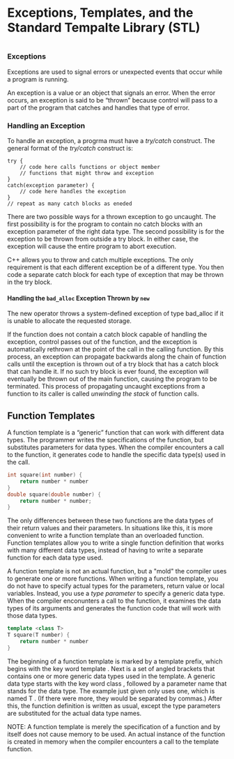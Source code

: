 # Exceptions, Templates, and the Standard Tempalte Library (STL)
#
### Exceptions
Exceptions are used to signal errors or unexpected events that occur while
a program is running.

An exception is a value
or an object that signals an error. When the error occurs, an exception is said to be
“thrown” because control will pass to a part of the program that catches and handles that
type of error.

### Handling an Exception
To handle an exception, a progrma must have a _try/catch_ construct.
The general format of the _try/catch_ construct is:

```
try {
    // code here calls functions or object member
    // functions that might throw and exception
}
catch(exception parameter) {
    // code here handles the exception
}
// repeat as many catch blocks as eneded
```

There are two possible ways for a thrown exception to go uncaught. The first possibility is
for the program to contain no catch blocks with an exception parameter of the right data
type. The second possibility is for the exception to be thrown from outside a try block. In
either case, the exception will cause the entire program to abort execution.


C++ allows you to throw and catch
multiple exceptions. The only requirement is that each different exception be of a different
type. You then code a separate catch block for each type of exception that may be thrown
in the try block.

#### Handling the `bad_alloc` Exception Thrown by `new`
The new operator throws a system-defined exception of type bad_alloc if it is unable to
allocate the requested storage.

If the function does not contain a catch block capable of handling the exception, control passes
out of the function, and the exception is automatically rethrown at the point of the call in the
calling function. By this process, an exception can propagate backwards along the chain of
function calls until the exception is thrown out of a try block that has a catch block that can
handle it. If no such try block is ever found, the exception will eventually be thrown out of the
main function, causing the program to be terminated. This process of propagating uncaught
exceptions from a function to its caller is called _unwinding the stack_ of function calls.

## Function Templates
A function template is a “generic” function that can work with different
data types. The programmer writes the specifications of the function, but
substitutes parameters for data types. When the compiler encounters a call
to the function, it generates code to handle the specific data type(s) used in
the call.

```c++
int square(int number) {
    return number * number
}
double square(double number) {
    return number * number;
}
```
The only differences between these two functions are the data types of their return values
and their parameters. In situations like this, it is more convenient to write a function
template than an overloaded function. Function templates allow you to write a single
function definition that works with many different data types, instead of having to write
a separate function for each data type used.

A function template is not an actual function, but a "mold" the compiler
uses to generate one or more functions. When writing a function template,
you do not have to specify actual types for the parameters, return value
or local variables. Instead, you use a _type parameter_ to specify
a generic data type. When the compiler enconunters a call to the function, 
it examines the data types of its arguments and generates the function
code that will work with those data types.

```c++
template <class T>
T square(T number) {
    return number * number
} 
```

The beginning of a function template is marked by a template prefix, which begins
with the key word template . Next is a set of angled brackets that contains one or
more generic data types used in the template. A generic data type starts with the key
word class , followed by a parameter name that stands for the data type. The example
just given only uses one, which is named T . (If there were more, they would be
separated by commas.) After this, the function definition is written as usual, except the
type parameters are substituted for the actual data type names.

NOTE:
A function template is merely the specification of a function and by itself does
not cause memory to be used. An actual instance of the function is created in memory
when the compiler encounters a call to the template function.

